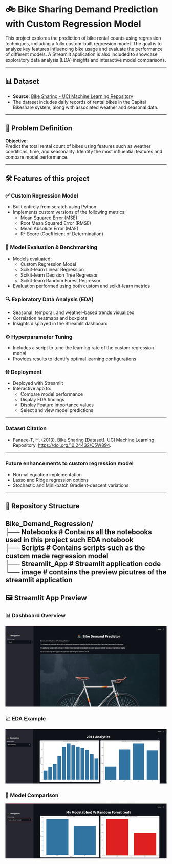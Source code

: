 # 🚲 Bike Sharing Demand Prediction with Custom Regression Model

This project explores the prediction of bike rental counts using regression techniques, including a fully custom-built regression model. The goal is to analyze key features influencing bike usage and evaluate the performance of different models. A Streamlit application is also included to showcase exploratory data analysis (EDA) insights and interactive model comparisons.

---

## 📊 Dataset

- **Source**: [Bike Sharing - UCI Machine Learning Repository](https://archive.ics.uci.edu/ml/datasets/bike+sharing+dataset)
- The dataset includes daily records of rental bikes in the Capital Bikeshare system, along with associated weather and seasonal data.

---

## 🧠 Problem Definition

**Objective**:  
Predict the total rental count of bikes using features such as weather conditions, time, and seasonality. Identify the most influential features and compare model performance.

---

## 🛠️ Features of this project

### ✅ Custom Regression Model
- Built entirely from scratch using Python
- Implements custom versions of the following metrics:
  - Mean Squared Error (MSE)
  - Root Mean Squared Error (RMSE)
  - Mean Absolute Error (MAE)
  - R² Score (Coefficient of Determination)

### 🧪 Model Evaluation & Benchmarking
- Models evaluated:
  - Custom Regression Model
  - Scikit-learn Linear Regression
  - Scikit-learn Decision Tree Regressor
  - Scikit-learn Random Forest Regressor
- Evaluation performed using both custom and scikit-learn metrics

### 🔍 Exploratory Data Analysis (EDA)
- Seasonal, temporal, and weather-based trends visualized
- Correlation heatmaps and boxplots
- Insights displayed in the Streamlit dashboard

### ⚙️ Hyperparameter Tuning
- Includes a script to tune the learning rate of the custom regression model
- Provides results to identify optimal learning configurations

### 🌐 Deployment
- Deployed with Streamlit
- Interactive app to:
  - Compare model performance
  - Display EDA findings
  - Display Feature Importance values
  - Select and view model predictions

---
### Dataset Citation
- Fanaee-T, H. (2013). Bike Sharing [Dataset]. UCI Machine Learning Repository. https://doi.org/10.24432/C5W894.
---
### Future enhancements to custom regression model
- Normal equation implementation
- Lasso and Ridge regression options
- Stochastic and Mini-batch Gradient-descent variations
---

## 📂 Repository Structure
Bike_Demand_Regression/  
├── Notebooks # Contains all the notebooks used in this project such EDA notebook   
├── Scripts # Contains scripts such as the custom made regression model   
├── Streamlit_App # Streamlit application code
└── image # contains the preview picutres of the streamlit application  
---
## 🖼️ Streamlit App Preview

### 📊 Dashboard Overview

![App Overview](images/Home_Application.png)

### 📈 EDA Example

![EDA Output](images/EDA_2011.png)

### 🤖 Model Comparison

![Model Comparison](images/Model_Comparison.png)
